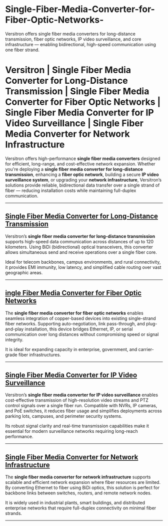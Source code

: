 # Single-Fiber-Media-Converter-for-Fiber-Optic-Networks-
Versitron offers single fiber media converters for long-distance transmission, fiber optic networks, IP video surveillance, and core infrastructure — enabling bidirectional, high-speed communication using one fiber strand.
# Versitron | Single Fiber Media Converter for Long-Distance Transmission | Single Fiber Media Converter for Fiber Optic Networks | Single Fiber Media Converter for IP Video Surveillance | Single Fiber Media Converter for Network Infrastructure

Versitron offers high-performance **single fiber media converters** designed for efficient, long-range, and cost-effective network expansion. Whether you're deploying a **single fiber media converter for long-distance transmission**, enhancing a **fiber optic network**, building a secure **IP video surveillance system**, or upgrading your **network infrastructure**, Versitron’s solutions provide reliable, bidirectional data transfer over a single strand of fiber — reducing installation costs while maintaining full-duplex communication.

---

## [Single Fiber Media Converter for Long-Distance Transmission](https://www.versitron.com/products/m7275s-2sfba-10100tx100fx-single-fiber-media-converter-2) 
Versitron’s **single fiber media converter for long-distance transmission** supports high-speed data communication across distances of up to 120 kilometers. Using BiDi (bidirectional) optical transceivers, this converter allows simultaneous send and receive operations over a single fiber core.

Ideal for telecom backbones, campus environments, and rural connectivity, it provides EMI immunity, low latency, and simplified cable routing over vast geographic areas.

---

## [ingle Fiber Media Converter for Fiber Optic Networks](https://www.versitron.com/products/mf7275-2sfa-industrial-media-converter-singlefiber-singlemode-st) 
The **single fiber media converter for fiber optic networks** enables seamless integration of copper-based devices into existing single-strand fiber networks. Supporting auto-negotiation, link pass-through, and plug-and-play installation, this device bridges Ethernet, IP, or serial communication over long distances without compromising speed or signal integrity.

It is ideal for expanding capacity in enterprise, government, and carrier-grade fiber infrastructures.

---

## [Single Fiber Media Converter for IP Video Surveillance](https://www.versitron.com/products/m7260pa2-101001000baset-to-1000basex-tripleduty-gigabit-ethernet)  
Versitron’s **single fiber media converter for IP video surveillance** enables cost-effective transmission of high-resolution video streams and PTZ control signals over a single fiber run. Compatible with NVRs, IP cameras, and PoE switches, it reduces fiber usage and simplifies deployments across parking lots, campuses, and perimeter security systems.

Its robust signal clarity and real-time transmission capabilities make it essential for modern surveillance networks requiring long-reach performance.

---

## [Single Fiber Media Converter for Network Infrastructure](https://www.versitron.com/products/industrial-media-converters-10-100tx-fx-single-fiber-industrial-media-converter-1-rj45-ethernet-port-1-st-fiber-port) 
The **single fiber media converter for network infrastructure** supports scalable and efficient network expansion where fiber resources are limited. By converting Ethernet to fiber using BiDi optics, this solution is perfect for backbone links between switches, routers, and remote network nodes.

It is widely used in industrial plants, smart buildings, and distributed enterprise networks that require full-duplex connectivity on minimal fiber strands.

---
